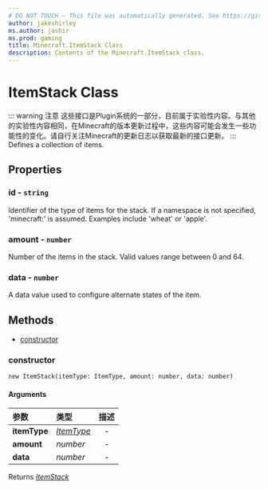 ```yaml
---
# DO NOT TOUCH — This file was automatically generated. See https://github.com/Mojang/MinecraftScriptingApiDocsGenerator to modify descriptions, examples, etc.
author: jakeshirley
ms.author: jashir
ms.prod: gaming
title: Minecraft.ItemStack Class
description: Contents of the Minecraft.ItemStack class.
---
```

# ItemStack Class
::: warning 注意
这些接口是Plugin系统的一部分，目前属于实验性内容。与其他的实验性内容相同，在Minecraft的版本更新过程中，这些内容可能会发生一些功能性的变化。请自行关注Minecraft的更新日志以获取最新的接口更新。
:::
Defines a collection of items.

## Properties
### **id** - `string`
Identifier of the type of items for the stack. If a namespace is not specified, 'minecraft:' is assumed. Examples include 'wheat' or 'apple'.


### **amount** - `number`
Number of the items in the stack. Valid values range between 0 and 64.


### **data** - `number`
A data value used to configure alternate states of the item.



## Methods
- [constructor](#constructor)
  
### **constructor**
`
new ItemStack(itemType: ItemType, amount: number, data: number)
`

#### Arguments
| 参数 | 类型 | 描述 |
| :--- | :--- | :---: |
| **itemType** | [*ItemType*](ItemType.md) | - |
| **amount** | *number* | - |
| **data** | *number* | - |

Returns [*ItemStack*](ItemStack.md)


